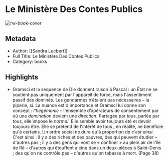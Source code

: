 # Le Ministère Des Contes Publics

![rw-book-cover](https://readwise-assets.s3.amazonaws.com/static/images/default-book-icon-1.a08c56e2fedd.png)

## Metadata
- Author: [[Sandra Lucbert]]
- Full Title: Le Ministère Des Contes Publics
- Category: books

## Highlights
- Gramsci et la séquence de Die donnent raison à Pascal : un État ne se soutient pas uniquement par l'appareil de force, mais l'assentiment passif des dominés. Les gendarmes n’étaient pas nécessaires – la piperie, si. La nuance est d'importance et Gramsci lui donne son concept : *l'hégémonie* – l'ensemble d’opérateurs de consentement par où une *domination* devient une *direction*. Partagée par tous, parlée par tous, elle impose le *normal*. Elle semble avoir toujours été et devoir toujours être. Elle se prétend de l'intérêt de tous ; en réalité, ne bénéficie qu'à certains.
  Un ordre social ne dure qu'à proportion de *c'est ainsi*. C'est ainsi : il y a des riches et des pauvres, des qui peuvent étudier – d'autres pas ; il y a des gens qui vont se « confiner » au plein air de l'île de Ré – d'autres qui étouffent à cinq dans un deux-pièces à Saint-Denis ; des qu'on ne contrôle pas – d'autres qu'on tabasse à mort. (Page 38)
